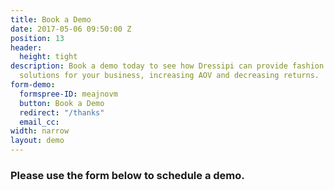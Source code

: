 ```yaml
---
title: Book a Demo
date: 2017-05-06 09:50:00 Z
position: 13
header:
  height: tight
description: Book a demo today to see how Dressipi can provide fashion personalisation
  solutions for your business, increasing AOV and decreasing returns.
form-demo:
  formspree-ID: meajnovm
  button: Book a Demo
  redirect: "/thanks"
  email_cc: 
width: narrow
layout: demo
---
```


### Please use the form below to schedule a demo.
